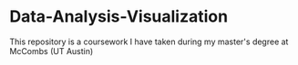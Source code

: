 # Data-Analysis-Visualization
This repository is a coursework I have taken during my master's degree at McCombs (UT Austin)
